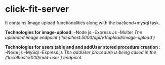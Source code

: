 # click-fit-server

It contains Image upload functionalities along with the backend+mysql task.

**Technologies for image-upload:**
-Node js
-Express Js
-Multer
_The uploaded image endpoint ('localhost:5000/api/v1/upload/image-upload')_

**Technologies for users table and and addUser stored procedure creation :**
-Node js
-MySql
-Express js
_The addUser procedure is being called in the ('localhost:5000/add-user') endpoint_
